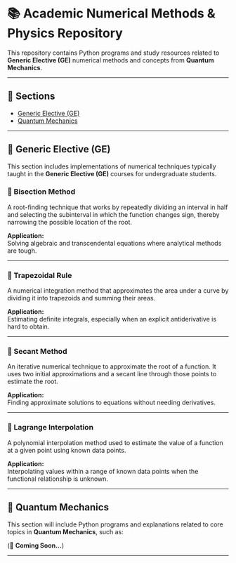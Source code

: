 # 📚 Academic Numerical Methods & Physics Repository

This repository contains Python programs and study resources related to **Generic Elective (GE)** numerical methods and concepts from **Quantum Mechanics**.

---

## 📌 Sections

- [Generic Elective (GE)](#generic-elective-ge)
- [Quantum Mechanics](#quantum-mechanics)

---

## 📖 Generic Elective (GE)

This section includes implementations of numerical techniques typically taught in the **Generic Elective (GE)** courses for undergraduate students.

### 🔹 Bisection Method
A root-finding technique that works by repeatedly dividing an interval in half and selecting the subinterval in which the function changes sign, thereby narrowing the possible location of the root.

**Application:**  
Solving algebraic and transcendental equations where analytical methods are tough.

---

### 🔹 Trapezoidal Rule
A numerical integration method that approximates the area under a curve by dividing it into trapezoids and summing their areas.

**Application:**  
Estimating definite integrals, especially when an explicit antiderivative is hard to obtain.

---

### 🔹 Secant Method
An iterative numerical technique to approximate the root of a function. It uses two initial approximations and a secant line through those points to estimate the root.

**Application:**  
Finding approximate solutions to equations without needing derivatives.

---

### 🔹 Lagrange Interpolation
A polynomial interpolation method used to estimate the value of a function at a given point using known data points.

**Application:**  
Interpolating values within a range of known data points when the functional relationship is unknown.

---

## 📖 Quantum Mechanics

This section will include Python programs and explanations related to core topics in **Quantum Mechanics**, such as:



(📌 **Coming Soon...**)

---
